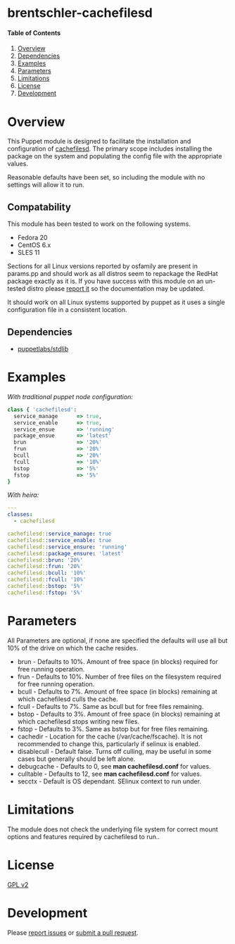 # brentschler-cachefilesd

#### Table of Contents

1. [Overview](#overview)
2. [Dependencies](#dependencies)
3. [Examples](#examples)
4. [Parameters](#parameters)
5. [Limitations](#limitations)
6. [License](#license)
7. [Development](#development)


# Overview

This Puppet module is designed to facilitate the installation and configuration of [cachefilesd](http://people.redhat.com/dhowells/fscache/).
The primary scope includes installing the package on the system and populating the config file with the appropriate values.

Reasonable defaults have been set, so including the module with no settings will allow it to run.

## Compatability

This module has been tested to work on the following systems.

* Fedora 20
* CentOS 6.x
* SLES 11

Sections for all Linux versions reported by osfamily are present in params.pp and should
work as all distros seem to repackage the RedHat package exactly as it is. If you have
success with this module on an un-tested distro please [report it](https://github.com/phoenixv/cachefiled)
so the documentation may be updated.

It should work on all Linux systems supported by puppet as it uses a single configuration file
in a consistent location.

## Dependencies

- [puppetlabs/stdlib](https://github.com/puppetlabs/puppetlabs-stdlib)


# Examples

*With traditional puppet node configuration:*

```ruby
class { 'cachefilesd':
  service_manage      => true,
  service_enable      => true,
  service_ensue       => 'running'
  package_ensue       => 'latest'
  brun				  => '20%'
  frun                => '20%'
  bcull               => '20%'
  fcull				  => '10%'
  bstop				  => '5%'
  fstop               => '5%'
}
```

*With heira:*

```yaml
---
classes:
  - cachefilesd

cachefilesd::service_manage: true
cachefilesd::service_enable: true
cachefilesd::service_ensure: 'running'
cachefilesd::package_ensure: 'latest'
cachefilesd::brun: '20%'
cachefilesd::frun: '20%'
cachefilesd::bcull: '10%'
cachefilesd::fcull: '10%'
cachefilesd::bstop: '5%'
cachefilesd::fstop: '5%'
```


# Parameters

All Parameters are optional, if none are specified the defaults will use all but 10% of the drive on
which the cache resides.

- brun - Defaults to 10%. Amount of free space (in blocks) required for free running operation.
- frun - Defaults to 10%. Number of free files on the filesystem required for free running operation.
- bcull - Defaults to 7%. Amount of free space (in blocks) remaining at which cachefilesd culls the cache.
- fcull - Defaults to 7%. Same as bcull but for free files remaining.
- bstop - Defaults to 3%. Amount of free space (in blocks) remaining at which cachefilesd stops writing new files.
- fstop - Defaults to 3%. Same as bstop but for free files remaining.
- cachedir - Location for the cache (/var/cache/fscache). It is not recommended to change this, particularly if selinux is enabled.
- disablecull - Default false. Turns off culling, may be useful in some cases but generally should be left alone.
- debugcache - Defaults to 0, see **man cachefilesd.conf** for values.
- culltable - Defaults to 12, see **man cachefilesd.conf** for values.
- secctx - Default is OS dependant. SElinux context to run under.

# Limitations

The module does not check the underlying file system for correct mount options and features required
by cachefilesd to run..

# License

[GPL v2](http://www.gnu.org/licenses/gpl-2.0.html)

# Development

Please [report issues](https://github.com/phoenixv/cachefiled) or [submit a pull request](https://github.com/phoenixv/cachefilesd/pulls).
